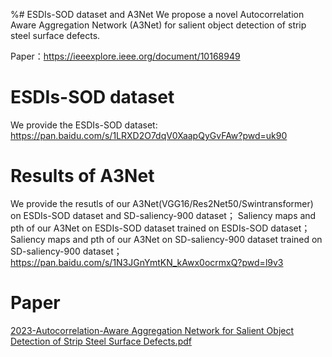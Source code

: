 
%# ESDIs-SOD dataset and A3Net
We propose a novel Autocorrelation Aware Aggregation Network (A3Net) for salient object detection of strip steel surface defects.

Paper：https://ieeexplore.ieee.org/document/10168949


# ESDIs-SOD dataset
We provide the ESDIs-SOD dataset:
https://pan.baidu.com/s/1LRXD2O7dqV0XaapQyGvFAw?pwd=uk90 

# Results of A3Net
We provide the resutls of our A3Net(VGG16/Res2Net50/Swintransformer) on ESDIs-SOD dataset and SD-saliency-900 dataset；
Saliency maps and pth of our A3Net on ESDIs-SOD dataset trained on ESDIs-SOD dataset； 
Saliency maps and pth of our A3Net on SD-saliency-900 dataset trained on SD-saliency-900 dataset；
https://pan.baidu.com/s/1N3JGnYmtKN_kAwx0ocrmxQ?pwd=l9v3 

# Paper

[2023-Autocorrelation-Aware Aggregation Network for Salient Object Detection of Strip Steel Surface Defects.pdf](https://github.com/VDT-2048/A3Net/files/13699191/2023-Autocorrelation-Aware.Aggregation.Network.for.Salient.Object.Detection.of.Strip.Steel.Surface.Defects.pdf)
